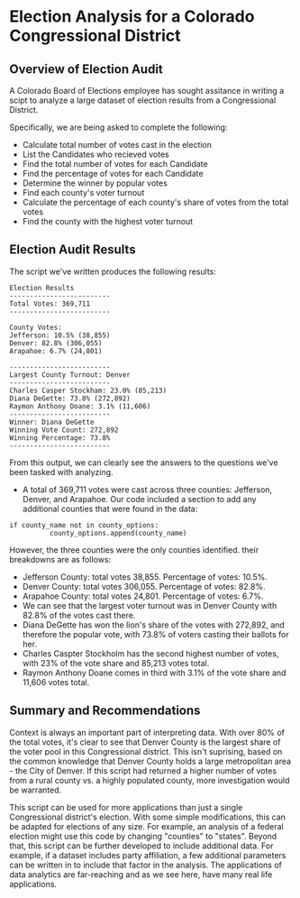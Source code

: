 # Election Analysis for a Colorado Congressional District

## Overview of Election Audit
A Colorado Board of Elections employee has sought assitance in writing a scipt to analyze a large dataset of election results from a Congressional District. 

Specifically, we are being asked to complete the following: 
- Calculate total number of votes cast in the election 
- List the Candidates who recieved votes
- Find the total number of votes for each Candidate
- Find the percentage of votes for each Candidate
- Determine the winner by popular votes
- Find each county's voter turnout 
- Calculate the percentage of each county's share of votes from the total votes
- Find the county with the highest voter turnout 

## Election Audit Results
The script we've written produces the following results:

```
Election Results
-------------------------
Total Votes: 369,711
-------------------------

County Votes:
Jefferson: 10.5% (38,855)
Denver: 82.8% (306,055)
Arapahoe: 6.7% (24,801)

-------------------------
Largest County Turnout: Denver
-------------------------
Charles Casper Stockham: 23.0% (85,213)
Diana DeGette: 73.8% (272,892)
Raymon Anthony Doane: 3.1% (11,606)
-------------------------
Winner: Diana DeGette
Winning Vote Count: 272,892
Winning Percentage: 73.8%
-------------------------
```
From this output, we can clearly see the answers to the questions we've been tasked with analyzing. 
- A total of 369,711 votes were cast across three counties: Jefferson, Denver, and Arapahoe. Our code included a section to add any additional counties that were found in the data: 
 ```
 if county_name not in county_options:
           county_options.append(county_name)
 ```
However, the three counties were the only counties identified. their breakdowns are as follows:
- Jefferson County: total votes 38,855. Percentage of votes: 10.5%.
- Denver County: total votes 306,055. Percentage of votes: 82.8%. 
- Arapahoe County: total votes 24,801. Percentage of votes: 6.7%. 
- We can see that the largest voter turnout was in Denver County with 82.8% of the votes cast there. 
- Diana DeGette has won the lion's share of the votes with 272,892, and therefore the popular vote, with 73.8% of voters casting their ballots for her. 
- Charles Caspter Stockholm has the second highest number of votes, with 23% of the vote share and 85,213 votes total. 
- Raymon Anthony Doane comes in third with 3.1% of the vote share and 11,606 votes total.


## Summary and Recommendations
Context is always an important part of interpreting data. With over 80% of the total votes, it's clear to see that Denver County is the largest share of the voter pool in this Congressional district. This isn't suprising, based on the common knowledge that Denver County holds a large metropolitan area - the City of Denver. If this script had returned a higher number of votes from a rural county vs. a highly populated county, more investigation would be warranted. 

This script can be used for more applications than just a single Congressional district's election. With some simple modifications, this can be adapted for elections of any size. For example, an analysis of a federal election might use this code by changing "counties" to "states". Beyond that, this script can be further developed to include additional data. For example, if a dataset includes party affiliation, a few additional parameters can be written in to include that factor in the analysis. The applications of data analytics are far-reaching and as we see here, have many real life applications. 
